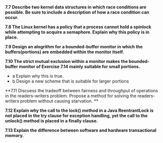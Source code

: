 **7.7 Describe two kernel data structures in which race conditions are possible. Be sure to include a description of how a race condition can occur.**

**7.8 The Linux kernel has a policy that a process cannot hold a spinlock while attempting to acquire a semaphore. Explain why this policy is in place.**

**7.9 Design an alogrithm for a bounded-buffer monitor in which the buffers(portions) are embedded within the monitor itself.**

**7.10 The strict mutual exclusion within a monitor makes the bounded-buffer monitor of Exercise 7.14 mainly suitable for small portions.**
- a Explain why this is true.
- b Design a new scheme that is suitable for larger portions

**7.11 Discuess the tradeoff between fairness and throughput of operations in the readers-writers problem. Propose a method for solving the readers-writers problem without causing starvation. **

**7.12 Explain why the call to the lock() method in a Java ReentrantLock is not placed in the try clause for exception handling, yet the call to the unlock() method is placed in a finally clause.**

**7.13 Explain the difference between software and hardware transactional memory.**
